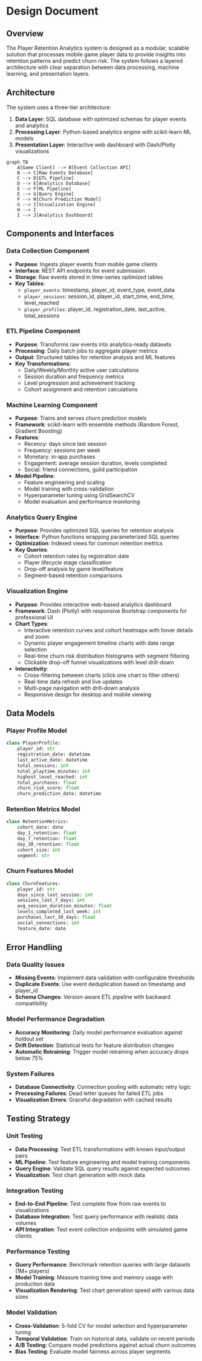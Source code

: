 # Design Document

## Overview

The Player Retention Analytics system is designed as a modular, scalable solution that processes mobile game player data to provide insights into retention patterns and predict churn risk. The system follows a layered architecture with clear separation between data processing, machine learning, and presentation layers.

## Architecture

The system uses a three-tier architecture:

1. **Data Layer**: SQL database with optimized schemas for player events and analytics
2. **Processing Layer**: Python-based analytics engine with scikit-learn ML models
3. **Presentation Layer**: Interactive web dashboard with Dash/Plotly visualizations

```mermaid
graph TB
    A[Game Client] --> B[Event Collection API]
    B --> C[Raw Events Database]
    C --> D[ETL Pipeline]
    D --> E[Analytics Database]
    E --> F[ML Pipeline]
    E --> G[Query Engine]
    F --> H[Churn Prediction Model]
    G --> I[Visualization Engine]
    H --> I
    I --> J[Analytics Dashboard]
```

## Components and Interfaces

### Data Collection Component
- **Purpose**: Ingests player events from mobile game clients
- **Interface**: REST API endpoints for event submission
- **Storage**: Raw events stored in time-series optimized tables
- **Key Tables**:
  - `player_events`: timestamp, player_id, event_type, event_data
  - `player_sessions`: session_id, player_id, start_time, end_time, level_reached
  - `player_profiles`: player_id, registration_date, last_active, total_sessions

### ETL Pipeline Component
- **Purpose**: Transforms raw events into analytics-ready datasets
- **Processing**: Daily batch jobs to aggregate player metrics
- **Output**: Structured tables for retention analysis and ML features
- **Key Transformations**:
  - Daily/Weekly/Monthly active user calculations
  - Session duration and frequency metrics
  - Level progression and achievement tracking
  - Cohort assignment and retention calculations

### Machine Learning Component
- **Purpose**: Trains and serves churn prediction models
- **Framework**: scikit-learn with ensemble methods (Random Forest, Gradient Boosting)
- **Features**: 
  - Recency: days since last session
  - Frequency: sessions per week
  - Monetary: in-app purchases
  - Engagement: average session duration, levels completed
  - Social: friend connections, guild participation
- **Model Pipeline**:
  - Feature engineering and scaling
  - Model training with cross-validation
  - Hyperparameter tuning using GridSearchCV
  - Model evaluation and performance monitoring

### Analytics Query Engine
- **Purpose**: Provides optimized SQL queries for retention analysis
- **Interface**: Python functions wrapping parameterized SQL queries
- **Optimization**: Indexed views for common retention metrics
- **Key Queries**:
  - Cohort retention rates by registration date
  - Player lifecycle stage classification
  - Drop-off analysis by game level/feature
  - Segment-based retention comparisons

### Visualization Engine
- **Purpose**: Provides interactive web-based analytics dashboard
- **Framework**: Dash (Plotly) with responsive Bootstrap components for professional UI
- **Chart Types**:
  - Interactive retention curves and cohort heatmaps with hover details and zoom
  - Dynamic player engagement timeline charts with date range selection
  - Real-time churn risk distribution histograms with segment filtering
  - Clickable drop-off funnel visualizations with level drill-down
- **Interactivity**: 
  - Cross-filtering between charts (click one chart to filter others)
  - Real-time data refresh and live updates
  - Multi-page navigation with drill-down analysis
  - Responsive design for desktop and mobile viewing

## Data Models

### Player Profile Model
```python
class PlayerProfile:
    player_id: str
    registration_date: datetime
    last_active_date: datetime
    total_sessions: int
    total_playtime_minutes: int
    highest_level_reached: int
    total_purchases: float
    churn_risk_score: float
    churn_prediction_date: datetime
```

### Retention Metrics Model
```python
class RetentionMetrics:
    cohort_date: date
    day_1_retention: float
    day_7_retention: float
    day_30_retention: float
    cohort_size: int
    segment: str
```

### Churn Features Model
```python
class ChurnFeatures:
    player_id: str
    days_since_last_session: int
    sessions_last_7_days: int
    avg_session_duration_minutes: float
    levels_completed_last_week: int
    purchases_last_30_days: float
    social_connections: int
    feature_date: date
```

## Error Handling

### Data Quality Issues
- **Missing Events**: Implement data validation with configurable thresholds
- **Duplicate Events**: Use event deduplication based on timestamp and player_id
- **Schema Changes**: Version-aware ETL pipeline with backward compatibility

### Model Performance Degradation
- **Accuracy Monitoring**: Daily model performance evaluation against holdout set
- **Drift Detection**: Statistical tests for feature distribution changes
- **Automatic Retraining**: Trigger model retraining when accuracy drops below 75%

### System Failures
- **Database Connectivity**: Connection pooling with automatic retry logic
- **Processing Failures**: Dead letter queues for failed ETL jobs
- **Visualization Errors**: Graceful degradation with cached results

## Testing Strategy

### Unit Testing
- **Data Processing**: Test ETL transformations with known input/output pairs
- **ML Pipeline**: Test feature engineering and model training components
- **Query Engine**: Validate SQL query results against expected outcomes
- **Visualization**: Test chart generation with mock data

### Integration Testing
- **End-to-End Pipeline**: Test complete flow from raw events to visualizations
- **Database Integration**: Test query performance with realistic data volumes
- **API Integration**: Test event collection endpoints with simulated game clients

### Performance Testing
- **Query Performance**: Benchmark retention queries with large datasets (1M+ players)
- **Model Training**: Measure training time and memory usage with production data
- **Visualization Rendering**: Test chart generation speed with various data sizes

### Model Validation
- **Cross-Validation**: 5-fold CV for model selection and hyperparameter tuning
- **Temporal Validation**: Train on historical data, validate on recent periods
- **A/B Testing**: Compare model predictions against actual churn outcomes
- **Bias Testing**: Evaluate model fairness across player segments